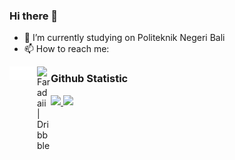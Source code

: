### Hi there 👋



- 🔭 I’m currently studying on Politeknik Negeri Bali
- 📫 How to reach me:

<a href="https://linkedin.com/in/kadek-faraday-107665251" target="_blank"><img align="left" alt="Kadek Faraday | LinkedIn" width="22px" src="https://github.com/Aakarsh-B/trying-repos/blob/master/linkedin.svg" />
<a href="https://dribbble.com/par_d" target="_blank"><img align="left" alt="Faradaii | Dribbble" width="22px" src="https://github.com/Aakarsh-B/trying-repos/blob/master/dribbble.svg" />
<a href="https://instagram.com/k.tfrdy" target="_blank">
 <img align="left" alt="Faradaii | Dribbble" width="22px" src="https://icons8.com/icon/97E7Dm8qCE2w/instagram" />

</a>


### Github Statistic
<p align="left">
<a href="https://github.com/Faradaii">
   <img height="180em" src="https://github-readme-stats.vercel.app/api?username=Faradaii&show_icons=true&theme=dark"/>
  <img height="180em" src="https://github-readme-stats.vercel.app/api/top-langs/?username=Faradaii&layout=compact&theme=dark"/>
</a>
</p>
